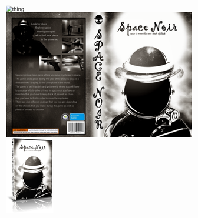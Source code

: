 ![thing](https://user-images.githubusercontent.com/72085916/197785816-8759ac1d-5552-46cb-af75-451bb7502750.png)
![](spacenoir.png)
![](spacenoirprevoew.png)
